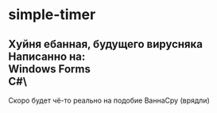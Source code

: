 # simple-timer
Хуйня ебанная, будущего вирусняка\
Написанно на:\
Windows Forms\
C#\
---
Скоро будет чё-то реально на подобие ВаннаСру (врядли)
